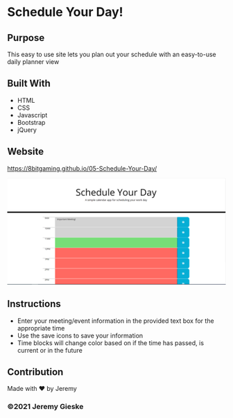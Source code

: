 # Schedule Your Day!

## Purpose
This easy to use site lets you plan out your schedule with an easy-to-use daily planner view

## Built With
* HTML
* CSS
* Javascript
* Bootstrap
* jQuery

## Website
https://8bitgaming.github.io/05-Schedule-Your-Day/

![screenshot of Schedule Your Day planner](./assets/images/screenshot.png?raw=true)


## Instructions
* Enter your meeting/event information in the provided text box for the appropriate time
* Use the save icons to save your information
* Time blocks will change color based on if the time has passed, is current or in the future

## Contribution
Made with ❤️ by Jeremy

### ©️2021 Jeremy Gieske